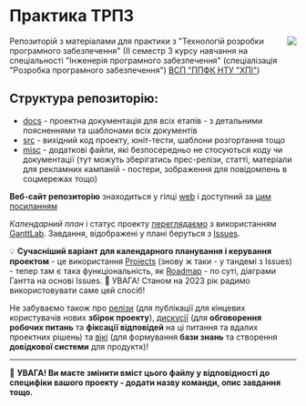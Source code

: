 # Практика ТРПЗ

<img src="https://raw.githubusercontent.com/liketaurus/SE-practice-template/main/docs/images/resources/PPC-SE.jpg" align="right" style="float:right;">

Репозиторій з матеріалами для практики з "Технологій розробки програмного забезпечення" (ІІ семестр 3 курсу навчання на спеціальності "Інженерія програмного забезпечення" (спеціалізація "Розробка програмного забезпечення") [ВСП "ППФК НТУ "ХПІ"](https://sites.google.com/polytechnic.co.cc/main))

## **Структура репозиторію**:
* [docs](docs/README.md) - проектна документація для всіх етапів - з детальними поясненнями та шаблонами всіх документів
* [src](src/README.md) - вихідний код проекту, юніт-тести, шаблони розгортання тощо
* [misc](misc/README.md) - додаткові файли, які безпосередньо не стосуються коду чи документації (тут можуть зберігатись прес-релізи, статті, матеріали для рекламних кампаній - постери, зображення для повідомлень в соцмережах тощо)

**Веб-сайт репозиторію** знаходиться у гілці [web](https://github.com/liketaurus/SE-practice-template/tree/web) і доступний за [цим посиланням](https://liketaurus.github.io/SE-practice-template/) 

*Календарний план* і статус проекту [переглядаємо](https://app.ganttlab.com/) з використанням [GanttLab](https://github.com/ganttlab/ganttlab). Завдання, відображені у плані беруться з [Issues](https://github.com/liketaurus/SE-practice-template/issues). 

:bulb: **Cучасніший варіант для календарного планування і керування проектом** - це використання [Projects](https://github.com/liketaurus/SE-practice-template/projects) (знову ж таки - у тандемі з Issues) - тепер там є така функціональність, як [Roadmap](https://github.blog/changelog/2023-01-31-roadmap-in-projects-public-beta/) - по суті, діаграми Гантта на основі Issues. :triangular_flag_on_post: УВАГА! Станом на 2023 рік радимо використовувати саме цей спосіб!  

Не забуваємо також про [релізи](https://github.com/liketaurus/SE-practice-template/releases) (для публікації для кінцевих користувачів нових **збірок проекту**), [дискусії](https://github.com/liketaurus/SE-practice-template/discussions) (для **обговорення робочих питань** та **фіксації відповідей** на ці питання та вдалих проектних рішень) та [вікі](https://github.com/liketaurus/SE-practice-template/wiki) (для формування **бази знань** та створення **довідкової системи** для продуктк)!

---

:triangular_flag_on_post: **УВАГА! Ви маєте змінити вміст цього файлу у відповідності до специфіки вашого проекту - додати назву команди, опис завдання тощо.**
